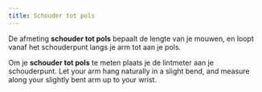 ```yaml
---
title: Schouder tot pols
---
```


De afmeting **schouder tot pols** bepaalt de lengte van je mouwen, en loopt vanaf het schouderpunt langs je arm tot aan je pols.

Om je **schouder tot pols** te meten plaats je de lintmeter aan je schouderpunt. Let your arm hang naturally in a slight bend, and measure along your slightly bent arm up to your wrist.
